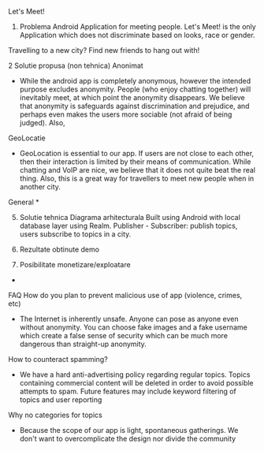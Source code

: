 
Let's Meet!

1. Problema 
Android Application for meeting people.
Let's Meet! is the only Application which does not discriminate based on looks, race or gender.

Travelling to a new city? Find new friends to hang out with!

2 Solutie propusa (non tehnica)
Anonimat
* While the android app is completely anonymous, however the intended purpose excludes anonymity.
People (who enjoy chatting together) will inevitably meet, at which point the anonymity disappears.
We believe that anonymity is safeguards against discrimination and prejudice, and perhaps even
makes the users more sociable (not afraid of being judged).
Also, 

GeoLocatie 
* GeoLocation is essential to our app. If users are not close to each other, then their 
interaction is limited by their means of communication.
While chatting and VoIP are nice, we believe that it does not quite beat the real thing.
Also, this is a great way for travellers to meet new people when in another city.

General
* 

5. Solutie tehnica
Diagrama arhitecturala
Built using Android with local database layer using Realm.
Publisher - Subscriber: publish topics, users subscribe to topics in a city.


6. Rezultate obtinute
demo

7. Posibilitate monetizare/exploatare
* 


FAQ
How do you plan to prevent malicious use of app (violence, crimes, etc)
* The Internet is inherently unsafe. Anyone can pose as anyone even without anonymity.
You can choose fake images and a fake username which create a false sense
of security which can be much more dangerous than straight-up anonymity.

How to counteract spamming?
* We have a hard anti-advertising policy regarding regular topics. Topics containing
commercial content will be deleted in order to avoid possible attempts to spam.
Future features may include keyword filtering of topics and user reporting

Why no categories for topics
* Because the scope of our app is light, spontaneous gatherings. We don't want to 
overcomplicate the design nor divide the community
